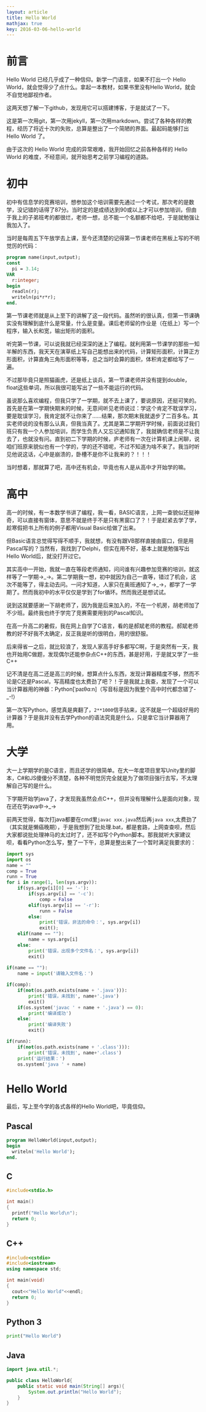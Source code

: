 ```yaml
---
layout: article
title: Hello World
mathjax: true
key: 2016-03-06-hello-world
---
```


# 前言

Hello World 已经几乎成了一种信仰。新学一门语言，如果不打出一个 Hello World，就会觉得少了点什么。拿起一本教材，如果书里没有Hello World，就会不自觉地鄙视作者。

这两天想了解一下github，发现用它可以搭建博客，于是就试了一下。

这是第一次用git，第一次用jekyll，第一次用markdown。尝试了各种各样的教程，经历了将近十次的失败，总算是整出了一个简陋的界面。最起码能够打出 Hello World 了。

由于这次的 Hello World 完成的异常艰难，我开始回忆之前各种各样的 Hello World 的难度，不经意间，就开始思考之前学习编程的道路。

<!--more-->

# 初中
初中有信息学的竞赛培训，想参加这个培训需要先通过一个考试，那次考的是数学，没记错的话得了87分。当时定的是成绩达到90或以上才可以参加培训，但由于我上的子弟班考的都很烂，老师一想，总不能一个名额都不给吧，于是就勉强让我加入了。

当时是每周五下午放学去上课，至今还清楚的记得第一节课老师在黑板上写的不明觉厉的代码：

```pascal
program name(input,output);
const
  pi = 3.14;
VAR
  r:integer;
begin
  readln(r);
  writeln(pi*r*r);
end.
```

第一节课老师就是从上至下的讲解了这一段代码。虽然听的很认真，但第一节课确实没有理解到底什么是常量，什么是变量。课后老师留的作业是（在纸上）写一个程序，输入长和宽，输出矩形的面积。

听完第一节课，可以说我就已经深深的迷上了编程。就利用第一节课学的那些一知半解的东西，我天天在演草纸上写自己能想出来的代码，计算矩形面积，计算正方形面积，计算直角三角形面积等等，总之当时会算的面积，体积肯定都给写了一遍。

不过那毕竟只是照猫画虎，还是纸上谈兵，第一节课老师并没有提到double，float这些单词，所以我很可能写出了一些不能运行的代码。

虽说那么喜欢编程，但我只学了一学期，就不去上课了，要说原因，还挺可笑的。首先是在第一学期快期末的时候，无意间听见老师说过：学这个肯定不耽误学习，要是耽误学习，我肯定就不让你来了……结果，那次期末我就退步了二百多名。其实老师说的没有那么认真，但我当真了。尤其是第二学期开学时候，前面说过我们班只有我一个人参加培训，而学生负责人又忘记通知我了，我就确信老师是不让我去了，也就没有问。直到初二下学期的时候，庐老师有一次在计算机课上闲聊，说咱们班原来貌似也有一个学的，学的还不错呢，不过不知道为啥不来了。我当时听见他说这话，心中是崩溃的，卧槽不是你不让我来的？！！！

当时想着，那就算了吧，高中还有机会，毕竟也有人是从高中才开始学的嘛。

# 高中

高一的时候，有一本数学书讲了编程，我一看，BASIC语言，上网一查貌似还挺神奇，可以直接有窗体，意思不就是终于不是只有黑窗口了？！于是赶紧去学了学，趁寒假把书上所有的例子都用Visual Basic给做了出来。

但Basic语言总觉得写得不顺手，我就想，有没有跟VB那样直接由窗口，但是用Pascal写的？当然有，我找到了Delphi，但实在用不好，基本上就是勉强写出Hello World后，就没打开过它。

其实高中一开始，我就一直在等段老师通知，问问谁有兴趣参加竞赛的培训，就这样等了一学期→\_→。第二学期我一想，初中就因为自己一直等，错过了机会，这次不能等了，得主动去问。一问才知道，人家只在奥班通知了→\_→，都学了一学期了。然而我初中的水平仅仅是学到了for循环。然而我还是想试试。

说到这就要感谢一下胡老师了，因为我是后来加入的，不在一个机房，胡老师加了不少班。最终我也终于学完了竞赛需要用到的Pascal知识。

在高一升高二的暑假，我在网上自学了C语言，看的是郝斌老师的教程。郝斌老师教的好不好我不太确定，反正我是听的很明白，用的很舒服。

后来得省一之后，就比较浪了，发现人家高手好多都写C啊，于是突然有一天，我也开始用C做题，发现偶尔还能参杂点C++的东西，甚是好用，于是就又学了一些C++

记不清是在高二还是高三的时候，想算点什么东西，发现计算器精度不够，然而不论是C还是Pascal，写高精度也太费劲了吧？！于是我就上我查，发现了一个可以当计算器用的神器：Python[ˈpaɪθɑ:n]（写音标是因为我整个高中时代都念错了-_-!）

第一次写Python，感觉真是爽翻了，`2**1000`信手拈来，这不就是一个超级好用的计算器？于是我并没有去学Python的语法究竟是什么，只是拿它当计算器用了用。

# 大学

大一上学期学的是C语言，而且还学的很简单。在大一年度项目里写Unity里的脚本，C#和JS傻傻分不清楚，各种不明觉厉完全就是为了做项目强行去写，不太理解自己写的是什么。

下学期开始学java了，才发现我虽然会点C++，但并没有理解什么是面向对象，现在还在学java中→_→

前两天觉得，每次打java都要在cmd里`javac xxx.java`然后再`java xxx`,太费劲了（其实就是懒癌晚期），于是我想到了批处理.bat，都是套路，上网查查呗，然后大家都说批处理神马的太过时了，还不如写个Python脚本。那我就听大家建议呗，看看Python怎么写，整了一下午，总算是整出来了一个暂时满足我要求的：

```python
import sys
import os
name = ""
comp = True
runn = True
for i in range(1, len(sys.argv)):
    if(sys.argv[i][0] == '-'):
        if(sys.argv[i] == '-c'):
            comp = False
        elif(sys.argv[i] == '-r'):
            runn = False
        else:
            print('错误，非法的命令：', sys.argv[i])
            exit();
    elif(name == ""):
        name = sys.argv[i]
    else:
        print('错误，出现多个文件名：', sys.argv[i])
        exit()
        
if(name == ""):
    name = input('请输入文件名：')

if(comp):
    if(not(os.path.exists(name + '.java'))):
        print('错误，未找到', name+'.java')
        exit()
    if(os.system('javac ' + name + '.java') == 0):
        print('编译成功')
    else:
        print('编译失败')
        exit()

if(runn):
    if(not(os.path.exists(name + '.class'))):
        print('错误，未找到', name+'.class')
    print('运行结果：')
    os.system('java ' + name)

```

# Hello World

最后，写上至今学的各式各样的Hello World吧，毕竟信仰。

## Pascal

```pascal
program HelloWorld(input,output);
begin
  writeln('Hello World');
end.
```

## C

```c
#include<stdio.h> 

int main()
{
  printf("Hello World\n");
  return 0;
}
```

## C++

```cpp
#include<cstdio>
#include<iostream>
using namespace std;

int main(void)
{
  cout<<"Hello World"<<endl;
  return 0;
}

```

## Python 3

```python
print("Hello World")
```

## Java

```java
import java.util.*;

public class HelloWorld{
	public static void main(String[] args){
		System.out.println("Hello World");
	}
}
```
